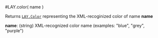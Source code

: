 #LAY.color( name )  

Returns [`LAY.Color`](../object/Color.md) representing the XML-recoginized
color of name **name**  

**name**: (string) XML-recognized color name (examples: "blue", "grey", "purple")
